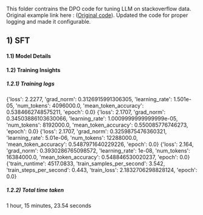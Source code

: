 This folder contrains the DPO code for tuning LLM on stackoverflow data. Original example link here : ([Original code](https://github.com/huggingface/trl/tree/main/examples/research_projects/stack_llama_2/scripts)). Updated the code for proper logging and made it configurable.

## 1) SFT
#### 1.1) Model Details
#### 1.2) Training Insights
##### 1.2.1) Training logs
{'loss': 2.2277, 'grad_norm': 0.3126915991306305, 'learning_rate': 1.501e-05, 'num_tokens': 4096000.0, 'mean_token_accuracy': 0.5384662748575211, 'epoch': 0.0}
{'loss': 2.1707, 'grad_norm': 0.34503886103630066, 'learning_rate': 1.0009999999999999e-05, 'num_tokens': 8192000.0, 'mean_token_accuracy': 0.550085776746273, 'epoch': 0.0}
{'loss': 2.1707, 'grad_norm': 0.3259875476360321, 'learning_rate': 5.01e-06, 'num_tokens': 12288000.0, 'mean_token_accuracy': 0.5487971640229226, 'epoch': 0.0}
{'loss': 2.164, 'grad_norm': 0.3930286765098572, 'learning_rate': 1e-08, 'num_tokens': 16384000.0, 'mean_token_accuracy': 0.548846530020237, 'epoch': 0.0}
{'train_runtime': 4517.0833, 'train_samples_per_second': 3.542, 'train_steps_per_second': 0.443, 'train_loss': 2.1832706298828124, 'epoch': 0.0}

##### 1.2.2) Total time taken
1 hour, 15 minutes, 23.54 seconds
